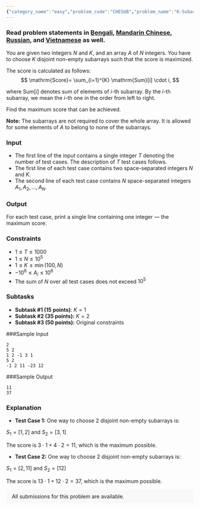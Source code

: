 ```yaml
---
{"category_name":"easy","problem_code":"CHESUB","problem_name":"K-Subarrays","problemComponents":{"constraints":"","constraintsState":false,"subtasks":"","subtasksState":false,"inputFormat":"","inputFormatState":false,"outputFormat":"","outputFormatState":false,"sampleTestCases":{"0":{"id":1,"input":"2\r\n5 2\r\n1 2 -1 3 1\r\n5 2\r\n-1 2 11 -23 12","output":"11\r\n37","explanation":"- **Test Case 1:** One way to choose $2$ disjoint non-empty subarrays is:\r\n\r\n$S_1 = [1,2]$ and $S_2 = [3,1]$\r\n\r\nThe score is $3\\cdot 1 + 4\\cdot 2 =11$, which is the maximum possible. \r\n\r\n- **Test Case 2:** One way to choose $2$ disjoint non-empty subarrays is:\r\n\r\n$S_1 = [2,11]$ and $S_2 = [12]$\r\n\r\nThe score is $13\\cdot 1+12\\cdot 2 = 37$, which is the maximum possible.","isDeleted":false}}},"video_editorial_url":"https://youtu.be/ZysxKOrjsc8","languages_supported":{"0":"CPP14","1":"C","2":"JAVA","3":"PYTH 3.6","4":"CPP17","5":"PYTH","6":"PYP3","7":"CS2","8":"ADA","9":"PYPY","10":"TEXT","11":"PAS fpc","12":"NODEJS","13":"RUBY","14":"PHP","15":"GO","16":"HASK","17":"TCL","18":"PERL","19":"SCALA","20":"LUA","21":"kotlin","22":"BASH","23":"JS","24":"LISP sbcl","25":"rust","26":"PAS gpc","27":"BF","28":"CLOJ","29":"R","30":"D","31":"CAML","32":"FORT","33":"ASM","34":"swift","35":"FS","36":"WSPC","37":"LISP clisp","38":"SQL","39":"SCM guile","40":"PERL6","41":"ERL","42":"CLPS","43":"ICK","44":"NICE","45":"PRLG","46":"ICON","47":"COB","48":"SCM chicken","49":"PIKE","50":"SCM qobi","51":"ST","52":"SQLQ","53":"NEM"},"max_timelimit":1,"source_sizelimit":50000,"problem_author":"cherry0697","problem_tester":"","date_added":"29-05-2021","tags":{"0":"cherry0697","1":"dynamic","2":"easy","3":"ltime96"},"problem_difficulty_level":"Easy-Medium","best_tag":"Dynamic Programming","editorial_url":"https://discuss.codechef.com/problems/CHESUB","time":{"view_start_date":1622482204,"submit_start_date":1622482204,"visible_start_date":1622482204,"end_date":1735669800},"is_direct_submittable":false,"problemDiscussURL":"https://discuss.codechef.com/search?q=CHESUB","is_proctored":false,"visitedContests":{},"layout":"problem"}
---
```

### Read problem statements in [Bengali](https://www.codechef.com/download/translated/LTIME96/bengali/CHESUB.pdf), [Mandarin Chinese](https://www.codechef.com/download/translated/LTIME96/mandarin/CHESUB.pdf), [Russian](https://www.codechef.com/download/translated/LTIME96/russian/CHESUB.pdf), and [Vietnamese](https://www.codechef.com/download/translated/LTIME96/vietnamese/CHESUB.pdf) as well.

You are given two integers $N$ and $K$, and an array $A$ of $N$ integers. You have to choose $K$ disjoint non-empty subarrays such that the score is maximized. 

The score is calculated as follows:
$$
\mathrm{Score}= \sum_{i=1}^{K} \mathrm{Sum}[i] \cdot i,
$$

where $\mathrm{Sum}[i]$ denotes sum of elements of $i$-th subarray. By the $i$-th subarray, we mean the $i$-th one in the order from left to right.

Find the maximum score that can be achieved.

**Note:** The subarrays are not required to cover the whole array. It is allowed for some elements of $A$ to belong to none of the subarrays.

### Input
- The first line of the input contains a single integer $T$ denoting the number of test cases. The description of $T$ test cases follows.
- The first line of each test case contains two space-separated integers $N$ and $K$.
- The second line of each test case contains $N$ space-separated integers $A_1,A_2,\dots,A_N$.

### Output
For each test case, print a single line containing one integer ― the maximum score.

### Constraints
- $1 \le T \le 1000$
- $1 \le N \le 10^5$
- $1 \le K \le \min(100,N)$
- $-10^6 \le A_i \le 10^6$
- The sum of $N$ over all test cases does not exceed $10^5$

### Subtasks
- **Subtask #1 (15 points)**: $K=1$
- **Subtask #2 (35 points):** $K=2$
- **Subtask #3 (50 points):** Original constraints

###Sample Input
```
2
5 2
1 2 -1 3 1
5 2
-1 2 11 -23 12
```

###Sample Output
```
11
37
```

### Explanation

- **Test Case 1:** One way to choose $2$ disjoint non-empty subarrays is:

$S_1 = [1,2]$ and $S_2 = [3,1]$

The score is $3\cdot 1 + 4\cdot 2 =11$, which is the maximum possible. 

- **Test Case 2:** One way to choose $2$ disjoint non-empty subarrays is:

$S_1 = [2,11]$ and $S_2 = [12]$

The score is $13\cdot 1+12\cdot 2 = 37$, which is the maximum possible.
<aside style='background: #f8f8f8;padding: 10px 15px;'><div>All submissions for this problem are available.</div></aside>